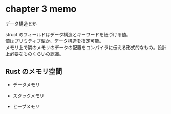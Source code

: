 # chapter 3 memo

データ構造とか  
  
struct のフィールドはデータ構造とキーワードを紐づける値。  
値はプリミティブ型か、データ構造を指定可能。  
メモリ上で隣のメモリのデータの配置をコンパイラに伝える形式的なもの。設計上必要なものくらいの認識。

## Rust のメモリ空間

- データメモリ

- スタックメモリ

- ヒープメモリ